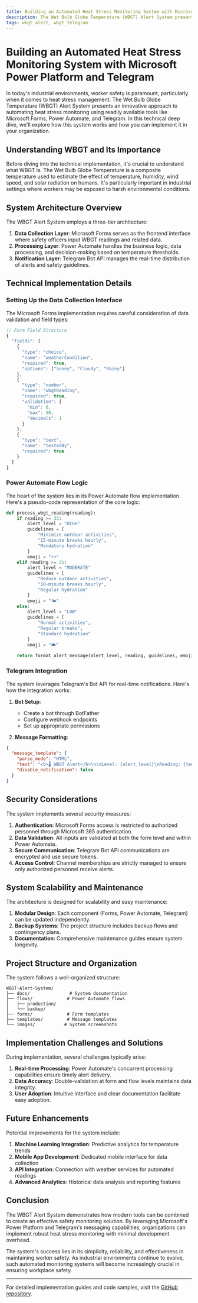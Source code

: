 ```yaml
---
title: Building an Automated Heat Stress Monitoring System with Microsoft Power Platform and Telegram
description: The Wet Bulb Globe Temperature (WBGT) Alert System presents an innovative approach to automating heat stress monitoring using readily available tools like Microsoft Forms, Power Automate, and Telegram.
tags: wbgt_alert, wbgt_telegram
---
```

# Building an Automated Heat Stress Monitoring System with Microsoft Power Platform and Telegram

In today's industrial environments, worker safety is paramount, particularly when it comes to heat stress management. The Wet Bulb Globe Temperature (WBGT) Alert System presents an innovative approach to automating heat stress monitoring using readily available tools like Microsoft Forms, Power Automate, and Telegram. In this technical deep dive, we'll explore how this system works and how you can implement it in your organization.

## Understanding WBGT and Its Importance

Before diving into the technical implementation, it's crucial to understand what WBGT is. The Wet Bulb Globe Temperature is a composite temperature used to estimate the effect of temperature, humidity, wind speed, and solar radiation on humans. It's particularly important in industrial settings where workers may be exposed to harsh environmental conditions.

## System Architecture Overview

The WBGT Alert System employs a three-tier architecture:

1. **Data Collection Layer**: Microsoft Forms serves as the frontend interface where safety officers input WBGT readings and related data.
2. **Processing Layer**: Power Automate handles the business logic, data processing, and decision-making based on temperature thresholds.
3. **Notification Layer**: Telegram Bot API manages the real-time distribution of alerts and safety guidelines.

## Technical Implementation Details

### Setting Up the Data Collection Interface

The Microsoft Forms implementation requires careful consideration of data validation and field types:

```javascript
// Form Field Structure
{
  "fields": [
    {
      "type": "choice",
      "name": "weatherCondition",
      "required": true,
      "options": ["Sunny", "Cloudy", "Rainy"]
    },
    {
      "type": "number",
      "name": "wbgtReading",
      "required": true,
      "validation": {
        "min": 0,
        "max": 50,
        "decimals": 1
      }
    },
    {
      "type": "text",
      "name": "testedBy",
      "required": true
    }
  ]
}
```

### Power Automate Flow Logic

The heart of the system lies in its Power Automate flow implementation. Here's a pseudo-code representation of the core logic:

```python
def process_wbgt_reading(reading):
    if reading >= 33:
        alert_level = "HIGH"
        guidelines = [
            "Minimize outdoor activities",
            "15-minute breaks hourly",
            "Mandatory hydration"
        ]
        emoji = "☀️☀️"
    elif reading >= 31:
        alert_level = "MODERATE"
        guidelines = [
            "Reduce outdoor activities",
            "10-minute breaks hourly",
            "Regular hydration"
        ]
        emoji = "🌤️"
    else:
        alert_level = "LOW"
        guidelines = [
            "Normal activities",
            "Regular breaks",
            "Standard hydration"
        ]
        emoji = "🌥️"
    
    return format_alert_message(alert_level, reading, guidelines, emoji)
```

### Telegram Integration

The system leverages Telegram's Bot API for real-time notifications. Here's how the integration works:

1. **Bot Setup**:
   - Create a bot through BotFather
   - Configure webhook endpoints
   - Set up appropriate permissions

2. **Message Formatting**:
```json
{
  "message_template": {
    "parse_mode": "HTML",
    "text": "<b>🌡️ WBGT Alert</b>\n\nLevel: {alert_level}\nReading: {temperature}°C\n\n<b>Required Actions:</b>\n{guidelines}",
    "disable_notification": false
  }
}
```

## Security Considerations

The system implements several security measures:

1. **Authentication**: Microsoft Forms access is restricted to authorized personnel through Microsoft 365 authentication.
2. **Data Validation**: All inputs are validated at both the form level and within Power Automate.
3. **Secure Communication**: Telegram Bot API communications are encrypted and use secure tokens.
4. **Access Control**: Channel memberships are strictly managed to ensure only authorized personnel receive alerts.

## System Scalability and Maintenance

The architecture is designed for scalability and easy maintenance:

1. **Modular Design**: Each component (Forms, Power Automate, Telegram) can be updated independently.
2. **Backup Systems**: The project structure includes backup flows and contingency plans.
3. **Documentation**: Comprehensive maintenance guides ensure system longevity.

## Project Structure and Organization

The system follows a well-organized structure:

```
WBGT-Alert-System/
├── docs/               # System documentation
├── flows/             # Power Automate flows
│   ├── production/
│   └── backup/
├── forms/             # Form templates
├── templates/         # Message templates
└── images/           # System screenshots
```

## Implementation Challenges and Solutions

During implementation, several challenges typically arise:

1. **Real-time Processing**: Power Automate's concurrent processing capabilities ensure timely alert delivery.
2. **Data Accuracy**: Double-validation at form and flow levels maintains data integrity.
3. **User Adoption**: Intuitive interface and clear documentation facilitate easy adoption.

## Future Enhancements

Potential improvements for the system include:

1. **Machine Learning Integration**: Predictive analytics for temperature trends
2. **Mobile App Development**: Dedicated mobile interface for data collection
3. **API Integration**: Connection with weather services for automated readings
4. **Advanced Analytics**: Historical data analysis and reporting features

## Conclusion

The WBGT Alert System demonstrates how modern tools can be combined to create an effective safety monitoring solution. By leveraging Microsoft's Power Platform and Telegram's messaging capabilities, organizations can implement robust heat stress monitoring with minimal development overhead.

The system's success lies in its simplicity, reliability, and effectiveness in maintaining worker safety. As industrial environments continue to evolve, such automated monitoring systems will become increasingly crucial in ensuring workplace safety.

---

For detailed implementation guides and code samples, visit the [GitHub repository](https://github.com/TheToriqul/wbgt-alert-system).